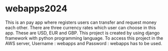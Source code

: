 # webapps2024
This is an pay app where registers users can transfer and request money each other. There are three currency rates which user can choose in this app. These are USD, EUR and GBP.
This project is created by using django framework with python programming language.
To access this project in the AWS server, Username : webapps  and Password : webapps has to be used.
